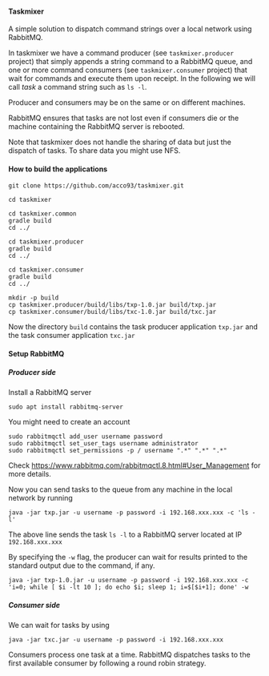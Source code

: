 #### Taskmixer

A simple solution to dispatch command strings over a local network using RabbitMQ.

In taskmixer we have a command producer (see `taskmixer.producer` project) that simply appends a string command to a RabbitMQ queue, and one or more command consumers (see `taskmixer.consumer` project) that wait for commands and execute them upon receipt. In the following we will call *task* a command string such as `ls -l`.

Producer and consumers may be on the same or on different machines.

RabbitMQ ensures that tasks are not lost even if consumers die or the machine containing the RabbitMQ server is rebooted.

Note that taskmixer does not handle the sharing of data but just the dispatch of tasks.
To share data you might use NFS.

#### How to build the applications
```
git clone https://github.com/acco93/taskmixer.git

cd taskmixer

cd taskmixer.common
gradle build
cd ../

cd taskmixer.producer
gradle build
cd ../

cd taskmixer.consumer
gradle build
cd ../

mkdir -p build
cp taskmixer.producer/build/libs/txp-1.0.jar build/txp.jar
cp taskmixer.consumer/build/libs/txc-1.0.jar build/txc.jar
```

Now the directory `build` contains the task producer application `txp.jar` and the task consumer application `txc.jar`

#### Setup RabbitMQ

##### Producer side
Install a RabbitMQ server

```
sudo apt install rabbitmq-server
```

You might need to create an account
```
sudo rabbitmqctl add_user username password
sudo rabbitmqctl set_user_tags username administrator
sudo rabbitmqctl set_permissions -p / username ".*" ".*" ".*"
```
Check https://www.rabbitmq.com/rabbitmqctl.8.html#User_Management for more details.

Now you can send tasks to the queue from any machine in the local network by running

```
java -jar txp.jar -u username -p password -i 192.168.xxx.xxx -c 'ls -l'
```

The above line sends the task `ls -l` to a RabbitMQ server located at IP `192.168.xxx.xxx`

By specifying the `-w` flag, the producer can wait for results printed to the standard output due to the command, if any.

```
java -jar txp-1.0.jar -u username -p password -i 192.168.xxx.xxx -c 'i=0; while [ $i -lt 10 ]; do echo $i; sleep 1; i=$[$i+1]; done' -w
```

##### Consumer side
We can wait for tasks by using

```
java -jar txc.jar -u username -p password -i 192.168.xxx.xxx
```
Consumers process one task at a time. RabbitMQ dispatches tasks to the first available consumer by following a round robin strategy.
